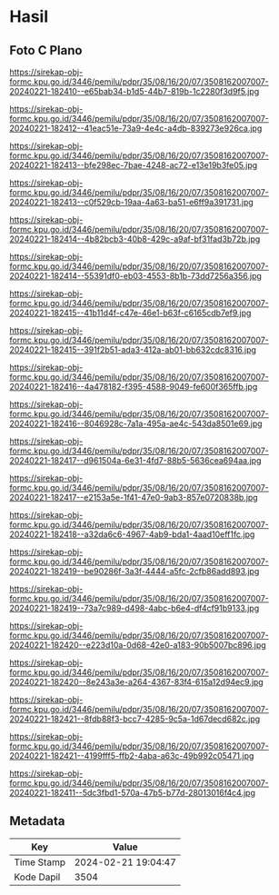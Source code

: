 # Hasil

## Foto C Plano

https://sirekap-obj-formc.kpu.go.id/3446/pemilu/pdpr/35/08/16/20/07/3508162007007-20240221-182410--e65bab34-b1d5-44b7-819b-1c2280f3d9f5.jpg

https://sirekap-obj-formc.kpu.go.id/3446/pemilu/pdpr/35/08/16/20/07/3508162007007-20240221-182412--41eac51e-73a9-4e4c-a4db-839273e926ca.jpg

https://sirekap-obj-formc.kpu.go.id/3446/pemilu/pdpr/35/08/16/20/07/3508162007007-20240221-182413--bfe298ec-7bae-4248-ac72-e13e19b3fe05.jpg

https://sirekap-obj-formc.kpu.go.id/3446/pemilu/pdpr/35/08/16/20/07/3508162007007-20240221-182413--c0f529cb-19aa-4a63-ba51-e6ff9a391731.jpg

https://sirekap-obj-formc.kpu.go.id/3446/pemilu/pdpr/35/08/16/20/07/3508162007007-20240221-182414--4b82bcb3-40b8-429c-a9af-bf31fad3b72b.jpg

https://sirekap-obj-formc.kpu.go.id/3446/pemilu/pdpr/35/08/16/20/07/3508162007007-20240221-182414--55391df0-eb03-4553-8b1b-73dd7256a356.jpg

https://sirekap-obj-formc.kpu.go.id/3446/pemilu/pdpr/35/08/16/20/07/3508162007007-20240221-182415--41b11d4f-c47e-46e1-b63f-c6165cdb7ef9.jpg

https://sirekap-obj-formc.kpu.go.id/3446/pemilu/pdpr/35/08/16/20/07/3508162007007-20240221-182415--391f2b51-ada3-412a-ab01-bb632cdc8316.jpg

https://sirekap-obj-formc.kpu.go.id/3446/pemilu/pdpr/35/08/16/20/07/3508162007007-20240221-182416--4a478182-f395-4588-9049-fe600f365ffb.jpg

https://sirekap-obj-formc.kpu.go.id/3446/pemilu/pdpr/35/08/16/20/07/3508162007007-20240221-182416--8046928c-7a1a-495a-ae4c-543da8501e69.jpg

https://sirekap-obj-formc.kpu.go.id/3446/pemilu/pdpr/35/08/16/20/07/3508162007007-20240221-182417--d961504a-6e31-4fd7-88b5-5636cea694aa.jpg

https://sirekap-obj-formc.kpu.go.id/3446/pemilu/pdpr/35/08/16/20/07/3508162007007-20240221-182417--e2153a5e-1f41-47e0-9ab3-857e0720838b.jpg

https://sirekap-obj-formc.kpu.go.id/3446/pemilu/pdpr/35/08/16/20/07/3508162007007-20240221-182418--a32da6c6-4967-4ab9-bda1-4aad10eff1fc.jpg

https://sirekap-obj-formc.kpu.go.id/3446/pemilu/pdpr/35/08/16/20/07/3508162007007-20240221-182419--be90286f-3a3f-4444-a5fc-2cfb86add893.jpg

https://sirekap-obj-formc.kpu.go.id/3446/pemilu/pdpr/35/08/16/20/07/3508162007007-20240221-182419--73a7c989-d498-4abc-b6e4-df4cf91b9133.jpg

https://sirekap-obj-formc.kpu.go.id/3446/pemilu/pdpr/35/08/16/20/07/3508162007007-20240221-182420--e223d10a-0d68-42e0-a183-90b5007bc896.jpg

https://sirekap-obj-formc.kpu.go.id/3446/pemilu/pdpr/35/08/16/20/07/3508162007007-20240221-182420--8e243a3e-a264-4367-83f4-615a12d94ec9.jpg

https://sirekap-obj-formc.kpu.go.id/3446/pemilu/pdpr/35/08/16/20/07/3508162007007-20240221-182421--8fdb88f3-bcc7-4285-9c5a-1d67decd682c.jpg

https://sirekap-obj-formc.kpu.go.id/3446/pemilu/pdpr/35/08/16/20/07/3508162007007-20240221-182421--4199fff5-ffb2-4aba-a63c-49b992c05471.jpg

https://sirekap-obj-formc.kpu.go.id/3446/pemilu/pdpr/35/08/16/20/07/3508162007007-20240221-182411--5dc3fbd1-570a-47b5-b77d-28013016f4c4.jpg


## Metadata

| Key        | Value               |
| ---------- | ------------------- |
| Time Stamp | 2024-02-21 19:04:47 |
| Kode Dapil | 3504                |



